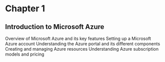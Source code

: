 # Chapter 1

## Introduction to Microsoft Azure

Overview of Microsoft Azure and its key features
Setting up a Microsoft Azure account
Understanding the Azure portal and its different components
Creating and managing Azure resources
Understanding Azure subscription models and pricing